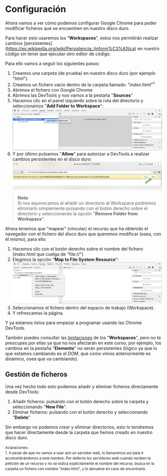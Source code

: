 # Configuración

Ahora vamos a ver cómo podemos configurar Google Chrome para poder modificar ficheros que se encuentren en nuestro disco duro.

Para hacer esto usaremos los "**Workspaces**", estos nos permitirán realizar cambios [persistentes](https://es.wikipedia.org/wiki/Persistencia_(inform%C3%A1tica) en nuestro código sin tener que ejecutar otro editor de código.

Para ello vamos a seguir los siguientes pasos:
1. Creamos una carpeta (de prueba) en nuestro disco duro (por ejemplo "*html*").
2. Creamos un fichero vacío dentro de la carpeta llamado: "*index.html*"<sup>1</sup>
3. Abrimos el fichero con Google Chrome
4. Abrimos las DevTools y nos vamos a la pestaña "**Sources**"
5. Hacemos clic en el panel izquierdo sobre la ruta del directorio y seleccionamos "**Add Folder to Workspace**":
[![](../images/workspace.png)](../images/workspace.png)
6. Y por último pulsamos "**Allow**" para autorizar a DevTools a realizar cambios persistentes en el disco duro: [![](../images/allow_workspace.png)](../images/allow_workspace.png)

> **Nota**:<br>
> Si nos equivocamos al añadir un directorio al Workspace podremos eliminarlo simplemente pulsando con el botón derecho sobre el directorio y seleccionando la opción "**Remove Folder from Workspace**".

Ahora tenemos que "mapear" (vincular) el recurso que ha obtenido el navegador con el fichero del disco duro que queremos modificar (osea, con él mismo), para ello:
1. Hacemos clic con el botón derecho sobre el nombre del fichero (*index.html* que cuelga de "file://")
2. Elegimos la opción "**Map to File System Resource**":
[![](../images/workspace_map_to_filesystem.png)](../images/workspace_map_to_filesystem.png)
3. Seleccionamos el fichero dentro del espacio de trabajo (Workspace).
4. Y refrescamos la página.

Y ya estamos listos para empezar a programar usando las Chrome DevTools.

También puedes consultar las [limitaciones](https://developers.google.com/web/tools/setup/setup-workflow#limitations) de los "**Workspaces**", pero no te preocupes por ellas ya que no nos afectarán en este curso; por ejemplo,  los cambios en la pestaña "**Elements**" no serán persistentes (lógico ya que lo que estamos cambiando es el *DOM*, que como vimos anteriormente es dinámico, osea que va cambiando).

## Gestión de ficheros
Una vez hecho todo esto podemos añadir y eliminar ficheros directamente desde DevTools:
1. Añadir ficheros: pulsando con el botón derecho sobre la carpeta y seleccionando "**New File**".
2. Eliminar ficheros: pulsando con el botón derecho y seleccionando "**Delete**"
 
Sin embargo no podemos crear y eliminar directorios, esto lo tendremos que hacer directamente desde la carpeta que hemos creado en nuestro disco duro.


<small>Aclaraciones:</small><br>
<small>1. A pesar de que no vamos a usar aún un servidor web, lo llamaremos así para ir acostumbrándonos a este nombre. Por defecto los servidores web cuando reciben la petición de un recurso y no se indica explícitamente el nombre del recurso, busca en la carpeta un fichero con nombre "index.html", y lo devuelve en caso de encontrarlo.</small><br>
